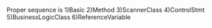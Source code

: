 Proper sequence is 
1)Basic
2)Method
3)ScannerClass
4)ControlStmt
5)BusinessLogicClass
6)ReferenceVariable
